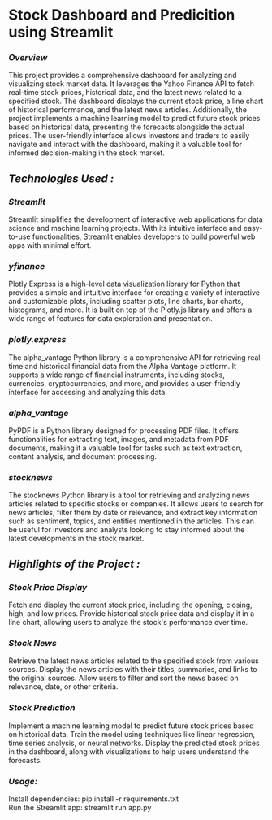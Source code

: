 # Stock Dashboard and Predicition using Streamlit

### *Overview*
This project provides a comprehensive dashboard for analyzing and visualizing stock market data. It leverages the Yahoo Finance API to fetch real-time stock prices, historical data, and the latest news related to a specified stock. The dashboard displays the current stock price, a line chart of historical performance, and the latest news articles. Additionally, the project implements a machine learning model to predict future stock prices based on historical data, presenting the forecasts alongside the actual prices. The user-friendly interface allows investors and traders to easily navigate and interact with the dashboard, making it a valuable tool for informed decision-making in the stock market.

## *Technologies Used :*

### *Streamlit*
Streamlit simplifies the development of interactive web applications for data science and machine learning projects. With its intuitive interface and easy-to-use functionalities, Streamlit enables developers to build powerful web apps with minimal effort.

### *yfinance*
Plotly Express is a high-level data visualization library for Python that provides a simple and intuitive interface for creating a variety of interactive and customizable plots, including scatter plots, line charts, bar charts, histograms, and more. It is built on top of the Plotly.js library and offers a wide range of features for data exploration and presentation.

### *plotly.express*
The alpha_vantage Python library is a comprehensive API for retrieving real-time and historical financial data from the Alpha Vantage platform. It supports a wide range of financial instruments, including stocks, currencies, cryptocurrencies, and more, and provides a user-friendly interface for accessing and analyzing this data.

### *alpha_vantage*
PyPDF is a Python library designed for processing PDF files. It offers functionalities for extracting text, images, and metadata from PDF documents, making it a valuable tool for tasks such as text extraction, content analysis, and document processing.

### *stocknews*
The stocknews Python library is a tool for retrieving and analyzing news articles related to specific stocks or companies. It allows users to search for news articles, filter them by date or relevance, and extract key information such as sentiment, topics, and entities mentioned in the articles. This can be useful for investors and analysts looking to stay informed about the latest developments in the stock market.

## *Highlights of the Project :*
### *Stock Price Display*
Fetch and display the current stock price, including the opening, closing, high, and low prices.
Provide historical stock price data and display it in a line chart, allowing users to analyze the stock's performance over time.

### *Stock News*
Retrieve the latest news articles related to the specified stock from various sources.
Display the news articles with their titles, summaries, and links to the original sources.
Allow users to filter and sort the news based on relevance, date, or other criteria.

### *Stock Prediction*
Implement a machine learning model to predict future stock prices based on historical data.
Train the model using techniques like linear regression, time series analysis, or neural networks.
Display the predicted stock prices in the dashboard, along with visualizations to help users understand the forecasts.

### *Usage:*
Install dependencies: pip install -r requirements.txt </br>
Run the Streamlit app: streamlit run app.py

